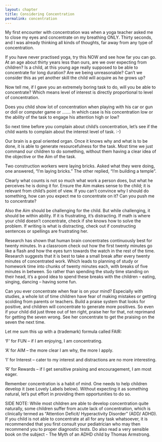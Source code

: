 ```yaml
---
layout: chapter
title: Considering Concentration
permalink: concentration
--- 
```


My first encounter with concentration was when a yoga teacher asked me to close my eyes and concentrate on my breathing ONLY. Thirty seconds, and I was already thinking all kinds of thoughts, far away from any type of concentration. 

If you have never practised yoga, try this NOW and see how far you can go. At an age about thirty years less than ours, are we over expecting from children? Is a child, at this young age really supposed to be able to concentrate for long duration? Are we being unreasonable? Can’t we consider this as yet another skill the child will acquire as he grows up? 

Now tell me, if I gave you an extremely boring task to do, will you be able to concentrate? Which means level of interest is directly proportional to level of concentration.

Does you child show lot of concentration when playing with his car or gun or doll or computer game or ……. In which case is his concentration low or the ability of the task to engage his attention high or low?

So next time before you complain about child’s concentration, let’s see if the child wants to complain about the interest level of task. :-)

Our brain is a goal oriented organ. Once it knows why and what is to be done, it is able to generate resourcefulness for the task. Most time we just command our children to do something, without them having a clear idea of the objective or the Aim of the task.

Two construction workers were laying bricks. Asked what they were doing, one answered, “I’m laying bricks.” The other replied, “I’m building a temple”.

Clearly what counts is not so much what work a person does, but what he perceives he is doing it for. Ensure the Aim makes sense to the child; it is relevant from child’s point of view. If you can’t convince why I should do something, how can you expect me to concentrate on it? Can you push me to concentrate?

Also the Aim should be challenging for the child. But while challenging, it should be within ability. If it is frustrating, it’s distracting. If math is where your child doesn’t concentrate, check if she knows how to solve the problem. If writing is what is distracting, check out if constructing sentences or spellings are frustrating her.

Research has shown that human brain concentrates continuously best for twenty minutes. In a classroom check out how the first twenty minutes go like a flash and how the eyes turn towards the watch in the rest of the time. Research suggests that it is best to take a small break after every twenty minutes of concentrated work. Which leads to planning of study or homework time into chunks of twenty minutes each, with breaks of five minutes in between. So rather than spending the study time standing on their head, it’s a good idea to spend these breaks with the children – eating, singing, dancing – having some fun.

Can you ever concentrate when fear is on your mind? Especially with studies, a whole lot of time children have fear of making mistakes or getting scolding from parents or teachers. Build a praise system that looks for positive, and children will concentrate to generate more positives. So even if your child did just three out of ten right, praise her for that, not reprimand for getting the seven wrong. See her concentrate to get the praising on the seven the next time.

Let me sum this up with a (trademark) formula called FAIR:

‘F’ for FUN – if I am enjoying, I am concentrating.

‘A’ for AIM – the more clear I am why, the more I apply.

‘I’ for Interest – cater to my interest and distractions are no more interesting.

‘R’ for Rewards – if I get sensitive praising and encouragement, I am most eager.

Remember concentration is a habit of mind. One needs to help children develop it (see Lovely Labels below). Without expecting it as something natural, let’s put effort in providing them opportunities to do so.

SIDE NOTE: While most children are able to develop concentration quite naturally, some children suffer from acute lack of concentration, which is clinically termed as “Attention Deficit/ Hyperactivity Disorder” (ADD/ ADHD). If you child is not able to concentrate at all for any task whatsoever, it is recommended that you first consult your pediatrician who may then recommend you to proper diagnostic tests. Do also read a very sensible book on the subject - The Myth of an ADHD child by Thomas Armstrong.